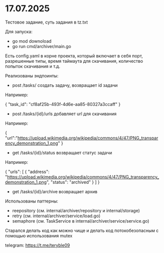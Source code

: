 # 17.07.2025
Тестовое задание, суть задания в tz.txt

Для запуска:
- go mod downoload
- go run cmd/archiver/main.go

Есть config.yaml в корне проекта, который включает в себя порт, разрешенные типы, время таймаута для скачивания, количество попыток скачивания и т.д.

Реализованы эндпоинты:
- post /tasks/ создать задачу, возвращает id задачи

Например:

{
  "task_id": "cf8af25b-493f-4d6e-aa85-80327a3ccaff"
}

- post /tasks/{id}/urls добавляет url для скачивания

Например:

{
  "url":"https://upload.wikimedia.org/wikipedia/commons/4/47/PNG_transparency_demonstration_1.png"
}

- get /tasks/{id}/status возвращает статус задачи

Например:

{
    "urls": [
        {
            "address": "https://upload.wikimedia.org/wikipedia/commons/4/47/PNG_transparency_demonstration_1.png",
            "status": "archived"
        }
    ]
}

- get /tasks/{id}/archive возвращает архив

Использованы паттерны:
 - reepository (см. internal/archiver/repository и internal/storage)
 - retry (см. internal/archiver/service/load.go)
 - semaphore (см. TaskService в internal/archiver/service/service.go)

Старался делать код как можно чище и делать код потокобезопасным с помощью использования mutex

telegram: https://t.me/teryble09
